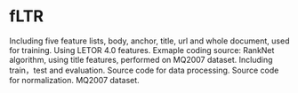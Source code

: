 # fLTR
Including five feature lists, body, anchor, title, url and whole document, used for training. Using LETOR 4.0 features. 
Exmaple coding source: RankNet algorithm, using title features, performed on MQ2007 dataset. Including train，test and evaluation.
Source code for data processing.
Source code for normalization.
MQ2007 dataset.
